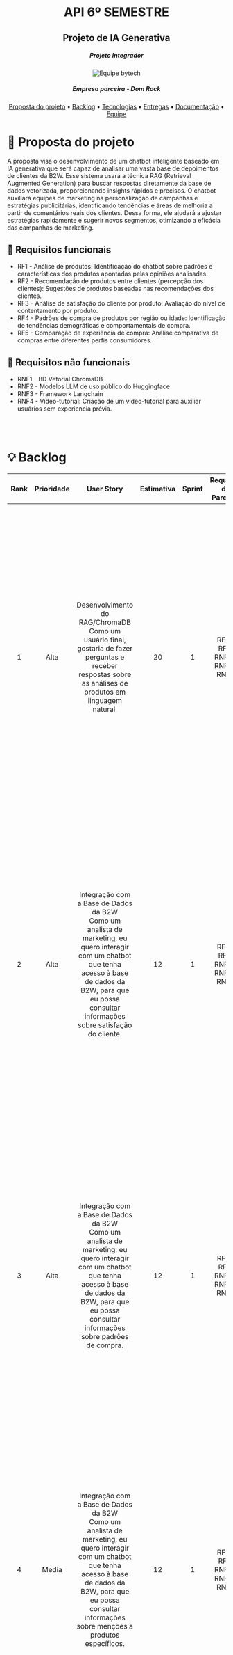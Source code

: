<div align="center">
  <h1>API 6º SEMESTRE</h1>
</div>

<div align="center">
  <h2>Projeto de IA Generativa</h2>
</div>

##### <p align="center">Projeto Integrador</p>
<div align="center"> <img src="/readme/Logo.png" alt="Equipe bytech"/></div>

##### <p align="center">  Empresa parceira - Dom Rock </p>

<div align="center">
  
 [Proposta do projeto](https://https://github.com/CamilaRedondo/API-FATEC-6-SEM#proposta) • [Backlog](https://https://github.com/CamilaRedondo/API-FATEC-6-SEM#backlog) • [Tecnologias](https://https://github.com/CamilaRedondo/API-FATEC-6-SEM#tecnologias) • [Entregas](https://https://github.com/CamilaRedondo/API-FATEC-6-SEM#entregas) • [Documentação](https://https://github.com/CamilaRedondo/API-FATEC-6-SEM#documentacao) • [Equipe](https://https://github.com/CamilaRedondo/API-FATEC-6-SEM#equipe)
 
</div>

<div name="proposta"></div>

# :dart: Proposta do projeto

<p align="left"> A proposta visa o desenvolvimento de um chatbot inteligente baseado em IA generativa que será capaz de analisar uma vasta base de depoimentos de clientes da B2W. Esse sistema usará a técnica RAG (Retrieval Augmented Generation) para buscar respostas diretamente da base de dados vetorizada, proporcionando insights rápidos e precisos. O chatbot auxiliará equipes de marketing na personalização de campanhas e estratégias publicitárias, identificando tendências e áreas de melhoria a partir de comentários reais dos clientes. Dessa forma, ele ajudará a ajustar estratégias rapidamente e sugerir novos segmentos, otimizando a eficácia das campanhas de marketing.</p>

## 📖 Requisitos funcionais
+ RF1 - Análise de produtos: Identificação do chatbot sobre padrões e características dos produtos apontadas pelas opiniões analisadas. 
+ RF2 - Recomendação de produtos entre clientes (percepção dos clientes): Sugestões de produtos baseadas nas recomendações dos clientes. 
+ RF3 - Análise de satisfação do cliente por produto: Avaliação do nível de contentamento por produto. 
+ RF4 - Padrões de compra de produtos por região ou idade: Identificação de tendências demográficas e comportamentais de compra. 
+ RF5 - Comparação de experiência de compra: Análise comparativa de compras entre diferentes perfis consumidores.

## 🔖 Requisitos não funcionais
+ RNF1 - BD Vetorial ChromaDB
+ RNF2 - Modelos LLM de uso público do Huggingface
+ RNF3 - Framework Langchain
+ RNF4 - Vídeo-tutorial: Criação de um vídeo-tutorial para auxiliar usuários sem experiencia prévia.

</br>
</br>

<div name="backlog"></div> 

 # :bulb: Backlog


| Rank | Prioridade | User Story | Estimativa | Sprint | Requisito do Parceiro | Cenários |
|:-:|:-:|:-:|:-:|:-:|:-:|:-:|
| 1 | Alta | Desenvolvimento do RAG/ChromaDB<br>Como um usuário final, gostaria de fazer perguntas e receber respostas sobre as análises de produtos em linguagem natural.| 20 | 1 | RF1-RF2, RNF1-RNF2-RNF3 | Cenário 1: O usuário final faz uma pergunta sobre a qualidade de um produto específico.O chatbot utiliza a base de dados vetorial para encontrar depoimentos relevantes e responde de forma clara e objetiva, utilizando linguagem natural.<br> Cenário 2: O usuário final pergunta sobre a comparação entre dois produtos. O chatbot consulta os comentários da base, organiza os dados e fornece uma resposta resumida e compreensível.  |
| 2 | Alta | Integração com a Base de Dados da B2W<br>Como um analista de marketing, eu quero interagir com um chatbot que tenha acesso à base de dados da B2W, para que eu possa consultar informações sobre satisfação do cliente.| 12 | 1 | RF1-RF2,  RNF1-RNF2-RNF3 | Cenário 1: O analista de marketing pergunta sobre o nível de satisfação dos clientes para um produto específico. O chatbot acessa a base de dados da B2W e retorna uma análise com base nos depoimentos.<br> Cenário 2: O analista de marketing pergunta sobre o nível de satisfação dos clientes para um produto específico. O chatbot acessa a base de dados e não encontra o produto em especifico no contexto fornecido, o próprio informa isso.|
| 3 | Alta | Integração com a Base de Dados da B2W<br>Como um analista de marketing, eu quero interagir com um chatbot que tenha acesso à base de dados da B2W, para que eu possa consultar informações sobre padrões de compra.| 12 | 1 | RF1-RF2,  RNF1-RNF2-RNF3 | Cenário 1: O analista de marketing pergunta sobre o padrão de compra de clientes para um produto específico. O chatbot acessa a base de dados da B2W e retorna uma análise com base nos depoimentos.<br> Cenário 2: O analista de marketing pergunta sobre o sobre o padrão de compra de clientes para um produto específico. O chatbot acessa a base de dados e não encontra o produto em especifico no contexto fornecido, o próprio informa isso. |
| 4 | Media | Integração com a Base de Dados da B2W<br>Como um analista de marketing, eu quero interagir com um chatbot que tenha acesso à base de dados da B2W, para que eu possa consultar informações sobre menções a produtos específicos.| 12 | 1 | RF1-RF2,  RNF1-RNF2-RNF3  | Cenário 1: O analista de marketing pergunta sobre menções a produtos específicos. O chatbot acessa a base de dados da B2W e retorna uma análise com base nos depoimentos.<br> Cenário 2: O analista de marketing pergunta sobre menções a produtos específicos. O chatbot acessa a base de dados e não encontra o produto em especifico no contexto fornecido, o próprio informa isso. |
| 5 | Média | Análise de Satisfação do Cliente e Recorrência de Compra<br>Como um analista de marketing, eu quero interagir com o chatbot criado para obter dados de satisfação do cliente, para que eu possa focar nas métricas mais relevantes para campanhas de marketing | 12 | 2 | RF3-RF4,  RNF1-RNF2-RNF3  | Cenário 1: O analista de marketing pergunta sobre a satisfação dos clientes em relação a um produto recém-lançado. O chatbot acessa a base de dados e retorna um resumo da análise de sentimento.<br>Cenário 2: O analista de marketing pergunta sobre a satisfação dos clientes em relação a um produto recém-lançado. O chatbot não encontra o produto na base de dados e retorna um resumo do acontecimento.|
| 6 | Média | Análise de Satisfação do Cliente e Recorrência de Compra<br>Como um analista de marketing, eu quero interagir com o chatbot criado para obter dados de  recorrência de compra, para que eu possa focar nas métricas mais relevantes para campanhas de marketing | 15 | 2 | RF3-RF4,  RNF1-RNF2-RNF3  | Cenário 1: O analista de marketing pergunta sobre a recorrencia de compras em relação a um produto recém-lançado. O chatbot acessa a base de dados e retorna um resumo da análise de sentimento.<br>Cenário 2: O analista de marketing pergunta sobre a recorrencia de compras a um produto recém-lançado. O chatbot não encontra o produto na base de dados e retorna um resumo do acontecimento. |
| 7 | Baixa | Análise de Sentimento em Reviews de Produtos<br>Como um analista de marketing, eu quero interagir com o chatbot para que ele analise o sentimento das reviews dos clientes (positivo, neutro, negativo) sobre produtos específicos, para que eu possa ajustar minhas campanhas conforme o sentimento predominante. | 15 | 2 |RF3-RF4,  RNF1-RNF2-RNF3  | O analista de marketing pede uma análise de sentimento para as reviews de um produto. O chatbot retorna que a maioria das avaliações é positiva, indicando alto índice de satisfação.<br>Cenário 2: O analista de marketing pergunta sobre o sentimento das reviews dos clientes. O chatbot não encontra o produto na base de dados e retorna um resumo do acontecimento. |
| 8 | Baixa | Comparação de Experiência de Compra por Perfil de Cliente<br>Como um analista de marketing, eu quero interagir com o chatbot e fazer perguntas sobre a experiência de compra de clientes específicos (idade, gênero, região), para que eu possa obter insights personalizados para campanhas direcionadas. | 15 | 2 | RF3-RF4,  RNF1-RNF2-RNF3 | Cenário 1: O analista de marketing pergunta sobre a experiência de Compra por Perfil de Cliente. O chatbot acessa a base de dados e retorna um resumo da análise.<br>Cenário 2: O analista de marketing pergunta sobre a experiência de Compra por Perfil de Cliente. O chatbot não encontra o produto na base de dados e retorna um resumo do acontecimento. |
| 9 | Baixa |  Tutorial para Novos Usuários<br>Como um usuário final não técnico, eu quero interagir com um tutorial, para que eu possa aprender a utilizar o chatbot e todas as suas funcionalidades de forma rápida e eficiente.| 4 | 3 | RNF4 |

</br>
</br>

<div name="entregas"></div> 

# 📌 Sprints

<h3><strong>Sprint 1:</strong></h3>
  <details>

## :dart: MVP
  <h4>Nessa sprint, focamos em entregar a integração do chatbot com a base de dados da B2W, garantindo a consulta de informações sobre satisfação do cliente.</h4>

## :dart: DoR
+ 1 - Objetivo e solução definidos claramente: O escopo e os objetivos do projeto devem ser claros, incluindo a definição das funcionalidades principais do chatbot;
+ 2 - Dados/colunas definidos: As colunas e atributos relevantes nos dados (e.g., ID de produto, review, sentimento, categoria, perfil do cliente) devem estar mapeados e prontos para serem utilizados na criação dos embeddings e no treinamento de modelos;
+ 3 - Ambiente configurado: Todos os ambientes devem estar configurados com as dependências necessárias;
+ 4 - Critérios de Aceitação Especificados: Cada funcionalidade deve ter critérios de aceitação claros;


## 🔎 Sprint Backlog
  | Rank | Tarefa | Status | Tag | Estimativa de Horas |
  |:-:|:-:|:-:|:-:|:-:|
  | 1 | Configuração dos repositórios Git. | Concluído | Ambiente de desenvolvimento | 5 |
  | 2 | Design inicial do frontend no Figma. | Concluído | Front-end | 8 |
  | 3 | Seleção inicial de modelos de IA. | Concluído | IA | 8 |
  | 4 | Integração básica com LangChain. | Concluído | IA | 8 |
  | 5 | Implementar retrievers simples para consultas básicas. | Concluído | IA | 15 |
  | 6 | Testes iniciais de integração entre modelos de IA e base de dados vetorial. | Concluído | IA/Banco de dados | 15 |
  | 7 | Criar pipeline de leitura de dados CSV (reviews da B2W). | Concluído | IA | 15 |
  | 8 | Conversão dos dados CSV para o formato necessário (IA e banco de dados vetorial). | Concluído | IA/Banco de dados | 10 |
  | 9 | Utilização de embeddings a partir dos dados da B2W. | Concluído | IA | 12 |
  | 10 | Armazenamento de embeddings no banco de vetores (ChromaDB). | Concluído | Banco de Dados | 10 |
  | 10 | Implementar pipeline fim a fim para processar os dados e gerar output final. | Concluído | IA/Banco de dados | 25 |
</br>
</br>

## 📌 Critérios de Aceitação 

| Rank | User Story | Critério de Aceitação |
|:-:|:-:|:-:|
|1|Desenvolvimento do RAG/ChromaDB Como um usuário final, gostaria de fazer perguntas e receber respostas sobre as análises de produtos em linguagem natural.| - O chatbot deve responder perguntas em linguagem natural com base nos dados armazenados na ChromaDB. </br> - O chatbot deve utilizar o modelo RAG para garantir que as respostas sejam o mais precisas e contextualizadas.|
|2|Integração com a Base de Dados da B2W Como um analista de marketing, eu quero interagir com um chatbot que tenha acesso à base de dados da B2W, para que eu possa consultar informações sobre satisfação do cliente. | - O chatbot deve ser integrado à base de dados da B2W. </br> - O chatbot deve consultar e retornar informações sobre satisfação do cliente. | 
|3|Integração com a Base de Dados da B2W Como um analista de marketing, eu quero interagir com um chatbot que tenha acesso à base de dados da B2W, para que eu possa consultar informações sobre padrões de compra. | - O chatbot deve ser capaz de acessar dados sobre padrões de compra e fornecer respostas relevantes com base nos dados de compra de clientes. |



</br>
</br>

## ✅ Entrega

<h3 align="center">Recomendação de produtos entre clientes.</h3>

<p align="center">
    <img src="/readme/usabilidade_sprint_1.gif"/>
    <br>
    <a href="https://youtu.be/JtSUlmFG2dQ">Link para uma melhor resolução</a>
</p>

   <br>
  </details>
<h3><strong>Sprint 2:</strong></h3>
<details>

## :dart: MVP
<h4>Nessa sprint, focamos em entregar melhorias com relação a comunicação ao chat, além de criar uma interface.</h4>

## :dart: DoR
+ 1 - User Stories Detalhadas: As US definidas devem estar refinadas, com critérios de aceitação específicos para guiar o desenvolvimento e os testes.
+ 2 - Dados Estruturados e Filtrados por Segmento: Os dados de clientes devem estar prontos permitir a comparação de experiências de compra.
+ 3 - Ambiente de Testes Configurado: O ambiente de desenvolvimento e teste deve estar configurado com todos os datasets e modelos integrados.
+ 4 - Integração da Interface com as Novas Funcionalidades: O mockup da interface Vue.JS deve estar preparada para receber e alinhada com as necessidades do cliente, além de estar pronta para ser desenvolvida.

## 🔎 Sprint Backlog
  | Rank | Tarefa | Status | Tag | Estimativa de Horas |
  |:-:|:-:|:-:|:-:|:-:|
  | 1 | Retirar vector store de tempo de execução e resolver problema de memória | Concluído | IA | 20 |
  | 2 | Aprimorar o PLN, a técnica de 'chunking' e 'embedding' | Concluído | IA | 20 |
  | 3 | Integrar o frontend com a IA | Concluído | Frontend-IA | 20 |
  | 4 | Realizar o retriver invoke e bloquear perguntas que não tenha haver com o dataset.| Concluído | IA | 12 |
  | 5 | Criar os endpoints para conectar a IA com o frontend envolve definir a comunicação entre o chatbot de IA generativa e a interface do usuário.| Concluído | Frontend-IA | 15 |
  | 6 | Criação do layout do frontend | Concluído | Front-end | 18 |
</br>
</br>

## 📌 Critérios de Aceitação 

| Rank | User Story | Critério de Aceitação |
|:-:|:-:|:-:|
|4|Integração com a Base de Dados da B2W Como um analista de marketing, eu quero interagir com um chatbot que tenha acesso à base de dados da B2W, para que eu possa consultar informações sobre menções a produtos específicos. | - O chatbot deve permitir a consulta de menções a produtos específicos e apresentar informações organizadas. |
|5|Análise de Satisfação do Cliente e Recorrência de Compra Como um analista de marketing, eu quero interagir com o chatbot criado para obter dados de satisfação do cliente e recorrência de compra, para que eu possa focar nas métricas mais relevantes para campanhas de marketing. | - O chatbot deve fornecer a taxa de recorrência de compra e a média de satisfação do cliente. </br> - O chatbot deve segmentar os clientes com base na frequência de compra e nível de satisfação. |
|6|Análise de Sentimento em Reviews de Produtos Como um analista de marketing, eu quero interagir com o chatbot para que ele analise o sentimento das reviews dos clientes (positivo, neutro, negativo) sobre produtos específicos, para que eu possa ajustar minhas campanhas conforme o sentimento predominante. | - O chatbot deve classificar reviews de produtos em sentimentos (positivo, neutro, negativo) e fornecer um resumo baseado nas análises predominantes. |

</br>
</br>

## ✅ Entrega
</details>

<h3><strong>Sprint 3:</strong></h3>
<details>

## :dart: MVP
<h4>Para a 3ª sprint, nosso foco foi implementar testes múltiplos modelos de IA e realizar a engenharia de prompts, garantindo respostas precisas e eficientes para o chatbot. Também avançamos na comparação entre os modelos, identificando o mais adequado, e realizamos a refatoração e otimização do código para melhor desempenho.</h4>

## :dart: DoR
+ 1 - User Stories Detalhadas: As User Stories para a sprint devem estar bem definidas e detalhadas, com critérios de aceitação específicos.
+ 2 - Definição dos Modelos de IA: Os modelos de IA selecionados devem estar definidos.
+ 3 - Integração dos Prompts com o ChromaDB: Os prompts devem estar preparados e ajustados para interação otimizada com o banco ChromaDB, alinhados para extrair informações precisas e fornecer respostas adequadas ao usuário.
+ 4 - Ambiente de Testes Configurado e Validado: Todo o ambiente de desenvolvimento deve estar configurado com acesso aos datasets, modelos e ferramentas de monitoramento.
+ 5 - Base para o Vídeo Tutorial Organizada: A estrutura do vídeo tutorial devem estar definidos, cobrindo as principais funcionalidades do chatbot.


## 🔎 Sprint Backlog
  | Rank | Tarefa | Status | Tag | Estimativa de Horas |
  |:-:|:-:|:-:|:-:|:-:|
  | 1 | Implementar diferentes modelos de IA. |  | IA | 20 |
  | 2 | Engenharia de Prompts. |  | IA | 20 |
  | 3 | Comparar resultados dos modelos. |  | IA | 20 |
  | 4 | Refatoração e otimização. |  | Ambiente de desenvolvimento | 12 |
  | 5 | Testes finais e entrega do produto.|  | Testes | 15 |
  | 5 | Criação do video tutorial.|  | Usabilidade | 15 |
  

</br>
</br>

## 📌 Critérios de Aceitação 

| Rank | User Story | Critério de Aceitação |
|:-:|:-:|:-:|
|7|Análise de Satisfação do Cliente e Recorrência de Compra Como um analista de marketing, eu quero interagir com o chatbot para obter dados de recorrência de compra, para que eu possa identificar padrões e otimizar campanhas de marketing. | - O chatbot deve apresentar dados sobre a frequência de compra dos clientes. </br> - O chatbot deve fornecer informações sobre os clientes que realizam compras repetidas. |
|8| Comparação de Experiência de Compra por Perfil de Cliente<br>Como um analista de marketing, eu quero interagir com o chatbot e fazer perguntas sobre a experiência de compra de clientes específicos (idade, gênero, região), para que eu possa obter insights personalizados para campanhas direcionadas. | - O chatbot deve gerar respostas diferenciadas com base nos filtros, destacando insights relevantes para cada perfil de cliente (ex: preferências de compra por faixa etária e região).|
|9| Tutorial para Novos Usuários<br>Como um usuário final não técnico, eu quero interagir com um tutorial, para que eu possa aprender a utilizar o chatbot e todas as suas funcionalidades de forma rápida e eficiente.||

</br>
</br>

## ✅ Entrega

</details>
</br>
</br>

<div name="tecnologias"></div> 

# 🛠️ Tecnologias

As seguintes ferramentas, linguagens e tecnologias foram utilizadas na execução do projeto:
+ Vue.js;
+ Python;
+ Langchain;
+ ChromaDB.
</br>
</br>

<div name="equipe"></div> 

# 🎓 Equipe

<table align="center">
  <tr>
    <th><b>Nome</b></th>
    <th><b>Função</b></th>
    <th><b>Github</b></th>
    <th><b>Linked-In</b></th>
  </tr>
    <tr>
      <td>Gustavo Marques</td>
      <td>Product Owner</td>
      <td><a href="https://github.com/gusta7597">Github</a></td>
      <td><a href="https://www.linkedin.com/in/gustavo-marques-lima-695b331a2/">Linked-In</a></td>
    </tr>
    <tr>
      <td>Camila Redondo</td>
      <td>Scrum Master</td>
      <td><a href="https://github.com/CamilaRedondo">Github</a></td>
      <td><a href="https://www.linkedin.com/in/camila-silveira-redondo-7941631ab/">Linked-In</a></td>
    </tr>
    <tr>
      <td>João Henrique</td>
      <td>Desenvolvedor</td>
      <td><a href="https://github.com/JoaoHenrique7">Github</a></td>
      <td><a href="https://www.linkedin.com/in/jo%C3%A3o-henrique-trist%C3%A3o-b63385207/">Linked-In</a></td>
    </tr>
    <tr>
      <td>Thalles Torres</td>
      <td>Desenvolvedor</td>
      <td><a href="">Github</a></td>
      <td><a href="https://www.linkedin.com/in/thalles-torres-83449a285">Linked-In</a></td>
    </tr>
    <tr>
      <td>Douglas José Ferreira de Queiroz</td>
      <td>Dsenvolvedor</td>
      <td><a href="">Github</a></td>
      <td><a href="">Linked-In</a></td>
    </tr>
    <tr>
      <td>Henrique Neto</td>
      <td>Desenvolvedor</td>
      <td><a href="https://github.com/henriqFerreira">Github</a></td>
      <td><a href="https://www.linkedin.com/in/henriquepfneto/">Linked-In</a></td>
    </tr>
    <tr>
      <td>Yago Pereira</td>
      <td>Desenvolvedor</td>
      <td><a href="https://github.com/YagoPSilva">Github</a></td>
      <td><a href="https://www.linkedin.com/in/yago-pereira21/">Linked-In</a></td>
    </tr>
</table>
